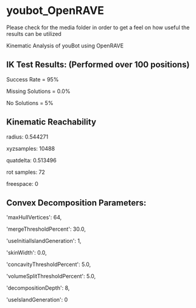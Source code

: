 youbot_OpenRAVE
===============

Please check for the media folder in order to get a feel on how useful the results can be utilized

Kinematic Analysis of youBot using OpenRAVE

IK Test Results: (Performed over 100 positions)
----------------------------------------------

Success Rate = 95%

Missing Solutions = 0.0%

No Solutions = 5%

Kinematic Reachability
----------------------

radius: 0.544271

xyzsamples: 10488

quatdelta: 0.513496

rot samples: 72

freespace: 0


Convex Decomposition Parameters:
---------------------------------

 'maxHullVertices': 64, 
 
 'mergeThresholdPercent': 30.0, 
 
 'useInitialIslandGeneration': 1, 
 
 'skinWidth': 0.0, 
 
 'concavityThresholdPercent': 5.0,
 
 'volumeSplitThresholdPercent': 5.0, 
 
 'decompositionDepth': 8, 
 
 'useIslandGeneration': 0
 
 
 
